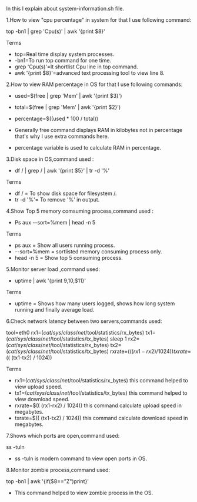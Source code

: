 In this I explain about system-information.sh file.

1.How to view "cpu percentage" in system for that I use following command:

  top -bn1 | grep 'Cpu(s)' | awk '{print $8}'

  Terms
  
  * top=Real time display system processes.
  * -bn1=To run top command for one time.
  * grep 'Cpu(s)'=It shortlist Cpu line in top command.
  * awk '{print $8}'=advanced text processing tool to view line 8.

2.How to view RAM percentage in OS for that I use following commands:

  * used=$(free | grep 'Mem' | awk '{print $3}')
  * total=$(free | grep 'Mem' | awk '{print $2}')
  * percentage=$((used * 100 / total))

  * Generally free command displays RAM in kilobytes not in percentage that's why I use extra commands here.
  * percentage variable is used to calculate RAM in percentage.

3.Disk space in OS,command used :

   * df / | grep / | awk '{print $5}' | tr -d '%'

  Terms

  * df / = To show disk space for filesystem /.
  * tr -d '%'= To remove '%' in output.

4.Show Top 5 memory comsuming process,command used :

  * Ps aux --sort=%mem | head -n 5

  Terms

  * ps aux = Show all users running process.
  * --sort=%mem = sortlisted memory consuming process only.
  * head -n 5 = Show top 5 consuming process.

5.Monitor server load ,command used:

  * uptime | awk '{print $9,$10,$11}'

  Terms
 
  * uptime = Shows how many users logged, shows how long system running and finally average load.

6.Check network latency between two servers,commands used:

  tool=eth0
  rx1=$(cat /sys/class/net/$tool/statistics/rx_bytes) 
  tx1=$(cat /sys/class/net/$tool/statistics/tx_bytes) 
  sleep 1
  rx2=$(cat /sys/class/net/$tool/statistics/rx_bytes)
  tx2=$(cat /sys/class/net/$tool/statistics/tx_bytes)
  rxrate=$(( (rx1-rx2) / 1024))
  txrate=$(( (tx1-tx2) / 1024))
  
  Terms

  * rx1=$(cat /sys/class/net/$tool/statistics/rx_bytes) this command helped to view upload speed.
  * tx1=$(cat /sys/class/net/$tool/statistics/tx_bytes) this command helped to view download speed.
  * rxrate=$(( (rx1-rx2) / 1024)) this command calculate upload speed in megabytes.
  * txrate=$(( (tx1-tx2) / 1024)) this command calculate download speed in megabytes.

7.Shows which ports are open,command used:

  ss -tuln

  * ss -tuln is modern command to view open ports in OS.

8.Monitor zombie process,command used:

  top -bn1 | awk '{if($8=="Z")print}'

  * This command helped to view zombie process in the OS.
 
